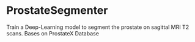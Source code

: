 # ProstateSegmenter
Train a Deep-Learning model to segment the prostate on sagittal MRI T2 scans. Bases on ProstateX Database
